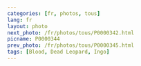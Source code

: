 ```yaml
---
categories: [fr, photos, tous]
lang: fr
layout: photo
next_photo: /fr/photos/tous/P0000342.html
picname: P0000344
prev_photo: /fr/photos/tous/P0000345.html
tags: [Blood, Dead Leopard, Ingo]
---
```

